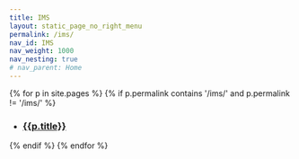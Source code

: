 ```yaml
---
title: IMS
layout: static_page_no_right_menu
permalink: /ims/
nav_id: IMS
nav_weight: 1000
nav_nesting: true
# nav_parent: Home
---
```


{% for p in site.pages %}
{% if p.permalink contains '/ims/' and p.permalink != '/ims/' %}
- ### [{{p.title}}]({{site.url}}{{p.url}})
{% endif %}
{% endfor %}
